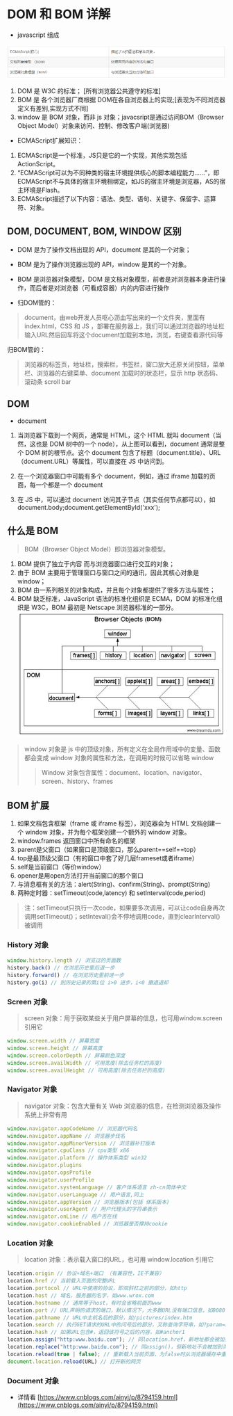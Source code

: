 # DOM 和 BOM 详解

- javascript 组成

![](https://raw.githubusercontent.com/Krryxa/WORK-LEARNING/master/images/p_15.jpg)

1. DOM 是 W3C 的标准； [所有浏览器公共遵守的标准]
2. BOM 是 各个浏览器厂商根据 DOM在各自浏览器上的实现;[表现为不同浏览器定义有差别,实现方式不同]
3. window 是 BOM 对象，而非 js 对象；javacsript是通过访问BOM（Browser Object Model）对象来访问、控制、修改客户端(浏览器)

- ECMAScript扩展知识：

1. ECMAScript是一个标准，JS只是它的一个实现，其他实现包括ActionScript。
2. “ECMAScript可以为不同种类的宿主环境提供核心的脚本编程能力……”，即ECMAScript不与具体的宿主环境相绑定，如JS的宿主环境是浏览器，AS的宿主环境是Flash。
3. ECMAScript描述了以下内容：语法、类型、语句、关键字、保留字、运算符、对象。

## DOM, DOCUMENT, BOM, WINDOW 区别
- DOM 是为了操作文档出现的 API，document 是其的一个对象；
- BOM 是为了操作浏览器出现的 API，window 是其的一个对象。
- BOM 是浏览器对象模型，DOM 是文档对象模型，前者是对浏览器本身进行操作，而后者是对浏览器（可看成容器）内的内容进行操作

- 归DOM管的：
> document，由web开发人员呕心沥血写出来的一个文件夹，里面有index.html，CSS 和 JS ，部署在服务器上，我们可以通过浏览器的地址栏输入URL然后回车将这个document加载到本地，浏览，右键查看源代码等

归BOM管的：
> 浏览器的标签页，地址栏，搜索栏，书签栏，窗口放大还原关闭按钮，菜单栏、浏览器的右键菜单、document 加载时的状态栏，显示 http 状态码、滚动条 scroll bar


## DOM
- document
1. 当浏览器下载到一个网页，通常是 HTML，这个 HTML 就叫 document（当然，这也是 DOM 树中的一个 node），从上图可以看到，document 通常是整个 DOM 树的根节点。这个 document 包含了标题（document.title）、URL（document.URL）等属性，可以直接在 JS 中访问到。

2. 在一个浏览器窗口中可能有多个 document，例如，通过 iframe 加载的页面，每一个都是一个 document

3. 在 JS 中，可以通过 document 访问其子节点（其实任何节点都可以），如 document.body;document.getElementById('xxx');


## 什么是 BOM
> BOM（Browser Object Model）即浏览器对象模型。
1. BOM 提供了独立于内容 而与浏览器窗口进行交互的对象；
2. 由于 BOM 主要用于管理窗口与窗口之间的通讯，因此其核心对象是window；
3. BOM 由一系列相关的对象构成，并且每个对象都提供了很多方法与属性；
4. BOM 缺乏标准，JavaScript 语法的标准化组织是 ECMA，DOM 的标准化组织是 W3C，BOM 最初是 Netscape 浏览器标准的一部分。
![](https://raw.githubusercontent.com/Krryxa/WORK-LEARNING/master/images/p_14.jpg)

> window 对象是 js 中的顶级对象，所有定义在全局作用域中的变量、函数都会变成 window 对象的属性和方法，在调用的时候可以省略 window
>> Window 对象包含属性：document、location、navigator、screen、history、frames

## BOM 扩展
1. 如果文档包含框架（frame 或 iframe 标签），浏览器会为 HTML 文档创建一个 window 对象，并为每个框架创建一个额外的 window 对象。
2. window.frames 返回窗口中所有命名的框架
3. parent是父窗口（如果窗口是顶级窗口，那么parent==self==top）
4. top是最顶级父窗口（有的窗口中套了好几层frameset或者iframe）
5. self是当前窗口（等价window）
6. opener是用open方法打开当前窗口的那个窗口
7. 与消息框有关的方法：alert(String)、confirm(String)、prompt(String)
8. 两种定时器：setTimeout(code,latency) 和 setInterval(code,period)
> 注：setTimeout只执行一次code，如果要多次调用，可以让code自身再次调用setTimeout()；setInteval()会不停地调用code，直到clearInterval()被调用

### History 对象
```javascript
window.history.length // 浏览过的页面数
history.back() // 在浏览历史里后退一步
history.forward() // 在浏览历史里前进一步
history.go(i) // 到历史记录的第i位 i>0 进步，i<0 撤退退却
```

### Screen 对象
> screen 对象：用于获取某些关于用户屏幕的信息，也可用window.screen引用它
```javascript
window.screen.width // 屏幕宽度
window.screen.height // 屏幕高度
window.screen.colorDepth // 屏幕颜色深度
window.screen.availWidth // 可用宽度(除去任务栏的高度)
window.screen.availHeight // 可用高度(除去任务栏的高度)
```

### Navigator 对象
> navigator 对象：包含大量有关 Web 浏览器的信息，在检测浏览器及操作系统上非常有用
```javascript
window.navigator.appCodeName // 浏览器代码名
window.navigator.appName // 浏览器步伐名
window.navigator.appMinorVersion // 浏览器补钉版本
window.navigator.cpuClass // cpu类型 x86
window.navigator.platform // 操作体系类型 win32
window.navigator.plugins
window.navigator.opsProfile
window.navigator.userProfile
window.navigator.systemLanguage // 客户体系语言 zh-cn简体中文
window.navigator.userLanguage // 用户语言,同上
window.navigator.appVersion // 浏览器版本(包括 体系版本)
window.navigator.userAgent // 用户代理头的字符串表示
window.navigator.onLine // 用户否在线
window.navigator.cookieEnabled // 浏览器是否撑持cookie
```

### Location 对象
> location 对象：表示载入窗口的URL，也可用 window.location 引用它
```javascript
location.origin // 协议+域名+端口 （有兼容性，IE不兼容）
location.href // 当前载入页面的完整URL
location.portocol // URL中使用的协议，即双斜杠之前的部分，如http
location.host // 域名，服务器的名字，如www.wrox.com
location.hostname // 通常等于host，有时会省略前面的www
location.port // URL声明的请求的端口，默认情况下，大多数URL没有端口信息，如8080
location.pathname // URL中主机名后的部分，如/pictures/index.htm
location.search // 执行GET请求的URL中的问号后的部分，又称查询字符串，如?param=xxxx
location.hash // 如果URL包含#，返回该符号之后的内容，如#anchor1
location.assign("http:www.baidu.com"); // 同location.href，新地址都会被加到浏览器的历史栈中
location.replace("http:www.baidu.com"); // 同assign()，但新地址不会被加到浏览器的历史栈中，不能通过back和forward访问
location.reload(true | false); // 重新载入当前页面，为false时从浏览器缓存中重载，为true时从服务器端重载，默认为false
document.location.reload(URL) // 打开新的网页
```

### Document 对象
- 详情看 [https://www.cnblogs.com/ainyi/p/8794159.html](https://www.cnblogs.com/ainyi/p/8794159.html)